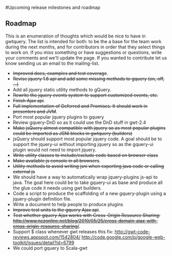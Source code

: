#Upcoming release milestones and roadmap

## Roadmap

This is an enumeration of thoughts which would be nice to have in gwtquery. The list is intended for both: to be the a base for the team work during the next months, and for contributors in order that they select things to work on.
If you miss something or have suggestions or questions, write your comments and we'll update the page.
If you wanted to contribute let us know sending us an email to the mailing-list.

* ~~Improved docs, examples and test coverage~~.
* ~~Revise jquery 1.8 api and add some missing methods to gquery (on, off, ...)~~
* Add all jquery static utility methods to gQuery.
* ~~Rewrite the jquery events system to support customized events, etc.~~
* ~~Finish Ajax api~~.
* ~~Full implementation of Deferred and Promises. It should work in presenters and JVM~~.
* Port most popular jquery plugins to gquery
* Review gquery-DnD so as it could use the DnD stuff in gwt-2.4
* ~~Make jsQuery almost compatible with jquery so as most popular plugins could be imported as JSNI blocks in gwtquery (builders)~~
* jsQuery should support most popular jquery code. A goal should be to support the jquery-ui without importing jquery so as the gquery-ui plugin would not need to import jquery.
* ~~Write utility classes to include/exclude code based on browser class~~
* ~~Make available js console in all browsers~~.
* ~~Utility methods to avoid writing jsni when exporting java code or calling external js~~
* We should have a way to automatically wrap jquery-plugins js-api to java. The goal here could be to take gquery-ui as base and produce all the glue code it needs using gwt builders.
* Code a script to produce the scaffolding of a new gquery-plugin using a jquery-plugin definition file.
* Write a document to help people to produce plugins
* ~~Improve test units to the gquery Ajax api~~.
* ~~Test whether gquery Ajax works with Cross-Origin Resource Sharing: http://www.nczonline.net/blog/2010/05/25/cross-domain-ajax-with-cross-origin-resource-sharing/~~.
* Support $ class whenever gwt releases this fix: http://gwt-code-reviews.appspot.com/1542804/ http://code.google.com/p/google-web-toolkit/issues/detail?id=6799
* We could port gquery to Scala-gwt
